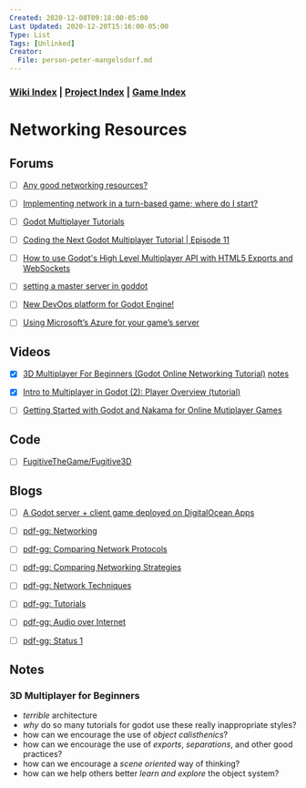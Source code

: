```yaml
---
Created: 2020-12-08T09:18:00-05:00
Last Updated: 2020-12-20T15:16:00-05:00
Type: List
Tags: [Unlinked]
Creator:
  File: person-peter-mangelsdorf.md
---
```





### [Wiki Index](index.md) | [Project Index](../index.md) | [Game Index](../intel-game/index.md)




# Networking Resources



## Forums
- [ ] [Any good networking resources?](https://www.reddit.com/r/godot/comments/k4dixz/any_good_networking_resources/)
- [ ] [Implementing network in a turn-based game; where do I start?](https://www.reddit.com/r/godot/comments/k24jlu/implementing_network_in_a_turnbased_game_where_do/)
- [ ] [Godot Multiplayer Tutorials](https://gitlab.com/menip/godot-multiplayer-tutorials)
- [ ] [Coding the Next Godot Multiplayer Tutorial | Episode 11](https://www.reddit.com/r/godot/comments/k2miqw/coding_the_next_godot_multiplayer_tutorial/)
- [ ] [How to use Godot's High Level Multiplayer API with HTML5 Exports and WebSockets](https://www.reddit.com/r/godot/comments/bux2hs/how_to_use_godots_high_level_multiplayer_api_with/)
- [ ] [setting a master server in goddot](https://godotengine.org/qa/54889/setting-a-master-server-in-goddot)
- [ ] [New DevOps platform for Godot Engine!](https://www.reddit.com/r/godot/comments/drrpur/new_devops_platform_for_godot_engine/)
- [ ] [Using Microsoft’s Azure for your game’s server](https://gamefromscratch.com/using-microsofts-azure-for-your-games-server/)


## Videos
- [x] [3D Multiplayer For Beginners (Godot Online Networking Tutorial)](https://www.youtube.com/watch?v=K0luHLZxjBA) [notes](#3d-multiplayer-for-beginners)
- [x] [Intro to Multiplayer in Godot (2): Player Overview (tutorial)](https://www.youtube.com/watch?v=XnkwuOLV2rE)
- [ ] [Getting Started with Godot and Nakama for Online Mutiplayer Games](https://www.youtube.com/watch?v=r3T_ED281vU)


## Code
- [ ] [FugitiveTheGame/Fugitive3D](https://github.com/FugitiveTheGame/Fugitive3D)


## Blogs
- [ ] [A Godot server + client game deployed on DigitalOcean Apps](https://dev.to/amireldor/a-godot-server-client-game-deployed-on-digitalocean-apps-1n3c)
- [ ] [pdf-gg: Networking](https://github.com/peter201943/pdf-golf/wiki/networking)
- [ ] [pdf-gg: Comparing Network Protocols](https://github.com/peter201943/pdf-golf/wiki/comparing-network-protocols)
- [ ] [pdf-gg: Comparing Networking Strategies](https://github.com/peter201943/pdf-golf/wiki/comparing-networking-strategies)
- [ ] [pdf-gg: Network Techniques](https://github.com/peter201943/pdf-golf/wiki/network-techniques)
- [ ] [pdf-gg: Tutorials](https://github.com/peter201943/pdf-golf/wiki/tutorials)
- [ ] [pdf-gg: Audio over Internet](https://github.com/peter201943/pdf-golf/wiki/audio-over-internet)
- [ ] [pdf-gg: Status 1](https://github.com/peter201943/pdf-golf/wiki/status-1)






## Notes


### 3D Multiplayer for Beginners
- *terrible* architecture
- *why* do so many tutorials for godot use these really inappropriate styles?
- how can we encourage the use of *object calisthenics*?
- how can we encourage the use of *exports*, *separations*, and other good practices?
- how can we encourage a *scene oriented* way of thinking?
- how can we help others better *learn and explore* the object system?









